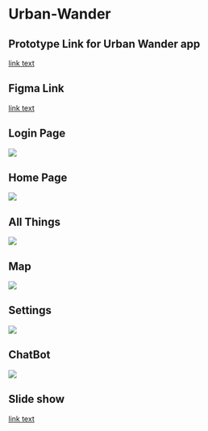 # Urban-Wander

## Prototype Link for Urban Wander app
[link text](https://www.figma.com/proto/PgElStuj12bRJWbsNVxfS1/Untitled?node-id=1-3&p=f&t=PS8qy0FfGDnWGRCs-1&scaling=scale-down&content-scaling=fixed&page-id=0%3A1&starting-point-node-id=1%3A2)

## Figma Link
[link text](https://www.figma.com/design/PgElStuj12bRJWbsNVxfS1/Untitled?node-id=0-1&p=f&t=TUvgvlvoP1gHau46-0)

## Login Page
<img src="./Login page.png">

## Home Page
<img src="./Home page.png">

## All Things
<img src="./AllThings.png">

## Map
<img src="./Map.png">

## Settings
<img src="./Settings.png">

## ChatBot
<img src="./ChatBot.png">

## Slide show
[link text](https://docs.google.com/presentation/d/1mcYsL3_UoABX2fj_lAKZwPd1zbFo6lKALmJN4xlXseA/edit?usp=sharing)
